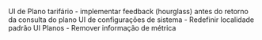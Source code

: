 UI de Plano tarifário - implementar feedback (hourglass) antes do retorno da consulta do plano
UI de configurações de sistema - Redefinir localidade padrão
UI Planos - Remover informação de métrica
